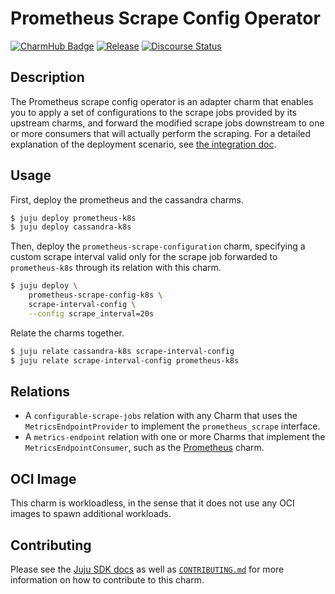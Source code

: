 # Prometheus Scrape Config Operator

[![CharmHub Badge](https://charmhub.io/prometheus-scrape-config-k8s/badge.svg)](https://charmhub.io/prometheus-scrape-config-k8s)
[![Release](https://github.com/canonical/prometheus-scrape-config-k8s-operator/actions/workflows/release.yaml/badge.svg)](https://github.com/canonical/prometheus-scrape-config-k8s-operator/actions/workflows/release.yaml)
[![Discourse Status](https://img.shields.io/discourse/status?server=https%3A%2F%2Fdiscourse.charmhub.io&style=flat&label=CharmHub%20Discourse)](https://discourse.charmhub.io)

## Description

The Prometheus scrape config operator is an adapter charm that enables you to
apply a set of configurations to the scrape jobs provided by its upstream
charms, and forward the modified scrape jobs downstream to one or more
consumers that will actually perform the scraping. For a detailed explanation of
the deployment scenario, see [the integration doc](INTEGRATING.md).

## Usage

First, deploy the prometheus and the cassandra charms.

```sh
$ juju deploy prometheus-k8s
$ juju deploy cassandra-k8s
```

Then, deploy the `prometheus-scrape-configuration` charm, specifying a 
custom scrape interval valid only for the scrape job forwarded to `prometheus-k8s`
through its relation with this charm.

```sh
$ juju deploy \
    prometheus-scrape-config-k8s \
    scrape-interval-config \
    --config scrape_interval=20s
```

Relate the charms together.

```sh
$ juju relate cassandra-k8s scrape-interval-config
$ juju relate scrape-interval-config prometheus-k8s
```

## Relations

- A `configurable-scrape-jobs` relation with any Charm that uses the
  `MetricsEndpointProvider` to implement the `prometheus_scrape` interface.
- A `metrics-endpoint` relation with one or more Charms that implement the
  `MetricsEndpointConsumer`, such as the [Prometheus](https://charmhub.io/prometheus-k8s) charm.

## OCI Image

This charm is workloadless, in the sense that it does not use any OCI images to 
spawn additional workloads.

## Contributing

Please see the [Juju SDK docs](https://juju.is/docs/sdk) as well as
[`CONTRIBUTING.md`](CONTRIBUTING.md) for more information on how to
contribute to this charm.
